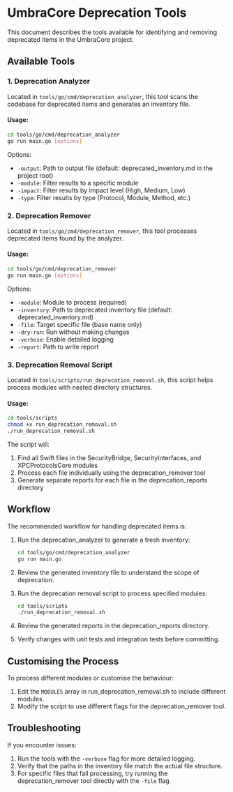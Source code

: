# UmbraCore Deprecation Tools

This document describes the tools available for identifying and removing deprecated items in the UmbraCore project.

## Available Tools

### 1. Deprecation Analyzer

Located in `tools/go/cmd/deprecation_analyzer`, this tool scans the codebase for deprecated items and generates an inventory file.

#### Usage:

```bash
cd tools/go/cmd/deprecation_analyzer
go run main.go [options]
```

Options:
- `-output`: Path to output file (default: deprecated_inventory.md in the project root)
- `-module`: Filter results to a specific module
- `-impact`: Filter results by impact level (High, Medium, Low)
- `-type`: Filter results by type (Protocol, Module, Method, etc.)

### 2. Deprecation Remover

Located in `tools/go/cmd/deprecation_remover`, this tool processes deprecated items found by the analyzer.

#### Usage:

```bash
cd tools/go/cmd/deprecation_remover
go run main.go [options]
```

Options:
- `-module`: Module to process (required)
- `-inventory`: Path to deprecated inventory file (default: deprecated_inventory.md)
- `-file`: Target specific file (base name only)
- `-dry-run`: Run without making changes
- `-verbose`: Enable detailed logging
- `-report`: Path to write report

### 3. Deprecation Removal Script

Located in `tools/scripts/run_deprecation_removal.sh`, this script helps process modules with nested directory structures.

#### Usage:

```bash
cd tools/scripts
chmod +x run_deprecation_removal.sh
./run_deprecation_removal.sh
```

The script will:
1. Find all Swift files in the SecurityBridge, SecurityInterfaces, and XPCProtocolsCore modules
2. Process each file individually using the deprecation_remover tool
3. Generate separate reports for each file in the deprecation_reports directory

## Workflow

The recommended workflow for handling deprecated items is:

1. Run the deprecation_analyzer to generate a fresh inventory:
   ```bash
   cd tools/go/cmd/deprecation_analyzer
   go run main.go
   ```

2. Review the generated inventory file to understand the scope of deprecation.

3. Run the deprecation removal script to process specified modules:
   ```bash
   cd tools/scripts
   ./run_deprecation_removal.sh
   ```

4. Review the generated reports in the deprecation_reports directory.

5. Verify changes with unit tests and integration tests before committing.

## Customising the Process

To process different modules or customise the behaviour:

1. Edit the `MODULES` array in run_deprecation_removal.sh to include different modules.
2. Modify the script to use different flags for the deprecation_remover tool.

## Troubleshooting

If you encounter issues:

1. Run the tools with the `-verbose` flag for more detailed logging.
2. Verify that the paths in the inventory file match the actual file structure.
3. For specific files that fail processing, try running the deprecation_remover tool directly with the `-file` flag.
